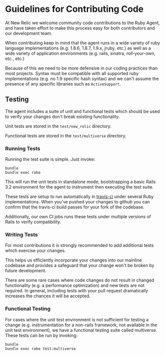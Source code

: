 # Guidelines for Contributing Code

At New Relic we welcome community code contributions to the Ruby Agent, and have
taken effort to make this process easy for both contributors and our development
team.

When contributing keep in mind that the agent runs in a wide variety of ruby
language implementations (e.g. 1.8.6, 1.8.7, 1.9.x, jruby, etc.) as well as a
wide variety of application environments (e.g. rails, sinatra, roll-your-own,
etc., etc.)

Because of this we need to be more defensive in our coding practices than most
projects.  Syntax must be compatible with all supported ruby implementations
(e.g. no 1.9 specific hash syntax) and we can't assume the presence of any
specific libraries such as `ActiveSupport`.

## Testing

The agent includes a suite of unit and functional tests which should be used to
verify your changes don't break existing functionality.

Unit tests are stored in the `test/new_relic` directory.

Functional tests are stored in the `test/multiverse` directory.

### Running Tests

Running the test suite is simple.  Just invoke:

    bundle
    bundle exec rake

This will run the unit tests in standalone mode, bootstrapping a basic Rails
3.2 environment for the agent to instrument then executing the test suite.

These tests are setup to run automatically in
[travis-ci](https://travis-ci.org/newrelic/rpm) under several Ruby implementations.
When you've pushed your changes to github you can confirm that the travis-ci
build passes for your fork of the codebase.

Additionally, our own CI jobs runs these tests under multiple versions of Rails to
verify compatibility.

### Writing Tests

For most contributions it is strongly recommended to add additional tests which
exercise your changes.

This helps us efficiently incorporate your changes into our mainline codebase
and provides a safeguard that your change won't be broken by future development.

There are some rare cases where code changes do not result in changed
functionality (e.g. a performance optimization) and new tests are not required.
In general, including tests with your pull request dramatically increases the
chances it will be accepted.

### Functional Testing

For cases where the unit test environment is not sufficient for testing a
change (e.g. instrumentation for a non-rails framework, not available in the
unit test environment), we have a functional testing suite called multiverse.
These tests can be run by invoking:

    bundle
    bundle exec rake test:multiverse
